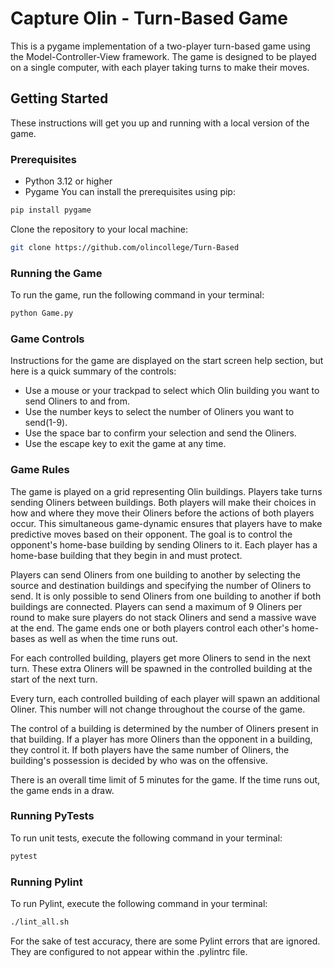 # Capture Olin - Turn-Based Game

This is a pygame implementation of a two-player turn-based game using the
Model-Controller-View framework. The game is designed to be played on a single
computer, with each player taking turns to make their moves.

## Getting Started

These instructions will get you up and running with a local version of the game.

### Prerequisites

- Python 3.12 or higher
- Pygame You can install the prerequisites using pip:

```bash
pip install pygame
```

Clone the repository to your local machine:

```bash
git clone https://github.com/olincollege/Turn-Based
```

### Running the Game

To run the game, run the following command in your terminal:

```bash
python Game.py
```

### Game Controls

Instructions for the game are displayed on the start screen help section, but
here is a quick summary of the controls:

- Use a mouse or your trackpad to select which Olin building you want to send
  Oliners to and from.
- Use the number keys to select the number of Oliners you want to send(1-9).
- Use the space bar to confirm your selection and send the Oliners.
- Use the escape key to exit the game at any time.

### Game Rules

The game is played on a grid representing Olin buildings. Players take turns
sending Oliners between buildings. Both players will make their choices in how
and where they move their Oliners before the actions of both players occur. This
simultaneous game-dynamic ensures that players have to make predictive moves
based on their opponent. The goal is to control the opponent's home-base
building by sending Oliners to it. Each player has a home-base building that
they begin in and must protect.

Players can send Oliners from one building to another by selecting the source
and destination buildings and specifying the number of Oliners to send. It is
only possible to send Oliners from one building to another if both buildings are
connected. Players can send a maximum of 9 Oliners per round to make sure
players do not stack Oliners and send a massive wave at the end. The game ends
one or both players control each other's home-bases as well as when the time
runs out.

For each controlled building, players get more Oliners to send in the next turn.
These extra Oliners will be spawned in the controlled building at the start of
the next turn.

Every turn, each controlled building of each player will spawn an additional
Oliner. This number will not change throughout the course of the game.

The control of a building is determined by the number of Oliners present in that
building. If a player has more Oliners than the opponent in a building, they
control it. If both players have the same number of Oliners, the building's
possession is decided by who was on the offensive.

There is an overall time limit of 5 minutes for the game. If the time runs out,
the game ends in a draw.

### Running PyTests

To run unit tests, execute the following command in your terminal:

```bash
pytest
```

### Running Pylint

To run Pylint, execute the following command in your terminal:

```bash
./lint_all.sh
```

For the sake of test accuracy, there are some Pylint errors that are ignored.
They are configured to not appear within the .pylintrc file.
